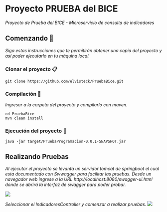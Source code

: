 # Proyecto PRUEBA del BICE

_Proyecto de Prueba del BICE - Microservicio de consulta de indicadores_

## Comenzando 🚀

_Siga estas instrucciones que te permitirán obtener una copia del proyecto y así poder ejecutarlo en tu máquina local._


### Clonar el proyecto 📋

```
git clone https://github.com/elvisteck/PruebaBice.git
```

### Compilación 🔧
_Ingresar a la carpeta del proyecto y compilarlo con maven._

```
cd PruebaBice
mvn clean install
```

### Ejecución del proyecto 🚀

```
java -jar target/PruebaProgramacion-0.0.1-SNAPSHOT.jar
```


## Realizando Pruebas 

_Al ejecutar el proyecto se levanta un servidor tomcat de springboot el cual esta documentado con Swwagger para facilitar las pruebas. Desde un navegador web ingrese a la URL http://localhost:8080/swagger-ui.html donde se abrirá la interfaz de swagger para poder probar._

<img src="https://i.imgur.com/F83Q1a7.png"/>

_Seleccionar el IndicadoresController y comenzar a realizar pruebas._
<img src="https://i.imgur.com/gPUDd0J.png"/>
